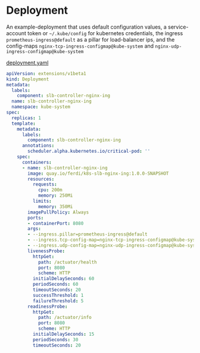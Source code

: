 # Deployment 

An example-deployment that uses default configuration values, a service-account token or `~/.kube/config`
for kubernetes credentials, the ingress `prometheus-ingress@default` as a pillar for load-balancer ips,
and the config-maps `nginx-tcp-ingress-configmap@kube-system` and `nginx-udp-ingress-configmap@kube-system`

[deployment.yaml](deployment.yaml)

```yaml
apiVersion: extensions/v1beta1
kind: Deployment
metadata:
  labels:
    component: slb-controller-nginx-ing
  name: slb-controller-nginx-ing
  namespace: kube-system
spec:
  replicas: 1
  template:
    metadata:
      labels:
        component: slb-controller-nginx-ing
      annotations:
        scheduler.alpha.kubernetes.io/critical-pod: ''
    spec:
      containers:
      - name: slb-controller-nginx-ing
        image: quay.io/ferdi/k8s-slb-nginx-ing:1.0.0-SNAPSHOT
        resources:
          requests:
            cpu: 200m
            memory: 250Mi
          limits:
            memory: 350Mi
        imagePullPolicy: Always
        ports:
        - containerPort: 8080
        args:
        - --ingress.pillar=prometheus-ingress@default
        - --ingress.tcp-config-map=nginx-tcp-ingress-configmap@kube-system
        - --ingress.udp-config-map=nginx-udp-ingress-configmap@kube-system
        livenessProbe:
          httpGet:
            path: /actuator/health
            port: 8080
            scheme: HTTP
          initialDelaySeconds: 60
          periodSeconds: 60
          timeoutSeconds: 20
          successThreshold: 1
          failureThreshold: 5
        readinessProbe:
          httpGet:
            path: /actuator/info
            port: 8080
            scheme: HTTP
          initialDelaySeconds: 15
          periodSeconds: 30
          timeoutSeconds: 20
```